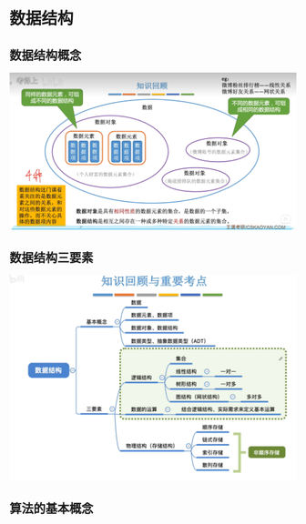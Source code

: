 # 数据结构

## 数据结构概念

![image-20240302163117611](pig/image-20240302163117611.png)

## 数据结构三要素

![image-20240302163007857](pig/image-20240302163007857.png)

## 算法的基本概念


